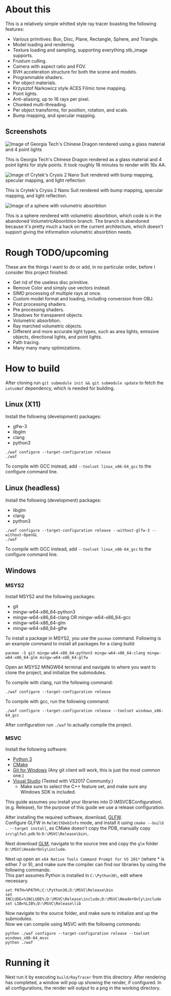 # About this

This is a relatively simple whitted style ray tracer boasting the following features:
* Various primitives: Box, Disc, Plane, Rectangle, Sphere, and Triangle.
* Model loading and rendering.
* Texture loading and sampling, supporting everything stb\_image supports.
* Frustum culling.
* Camera with aspect ratio and FOV.
* BVH acceleration structure for both the scene and models.
* Programmable shaders.
* Per object materials.
* Krzysztof Narkowicz style ACES Filmic tone mapping.
* Point lights.
* Anti-aliasing, up to 16 rays per pixel.
* Chunked multi-threading.
* Per object transforms, for position, rotation, and scale.
* Bump mapping, and specular mapping.

## Screenshots

![Image of Georgia Tech's Chinese Dragon rendered using a glass material and 4 point lights](Images/Rendered-2019-10-17-06-02-18.png)

This is Georgia Tech's Chinese Dragon rendered as a glass material and 4 point lights for style points. It took roughly 16 minutes to render with 16x AA.

![Image of Crytek's Crysis 2 Nano Suit rendered with bump mapping, specular mapping, and light reflection](Images/Rendered-2019-10-17-18-12-05.png)

This is Crytek's Crysis 2 Nano Suit rendered with bump mapping, specular mapping, and light reflection.

![Image of a sphere with volumetric absorbtion](Images/Rendered-2019-10-17-21-26-26.png)

This is a sphere rendered with volumetric absorbtion, which code is in the abandoned VolumetricAbsorbtion branch. The branch is abandoned because it's pretty much a hack on the current architecture, which doesn't support giving the information volumetric absorbtion needs.

# Rough TODO/upcoming

These are the things I want to do or add, in no particular order, before I consider this project finished:
* Get rid of the useless disc primitive.
* Remove Color and simply use vectors instead.
* SIMD processing of multiple rays at once.
* Custom model format and loading, including conversion from OBJ.
* Post processing shaders.
* Pre processing shaders.
* Shadows for transparent objects.
* Volumetric absorbtion.
* Ray marched volumetric objects.
* Different and more accurate light types, such as area lights, emissive objects, directional lights, and point lights.
* Path tracing.
* Many many many optimizations.

# How to build

After cloning run `git submodule init && git submodule update` to fetch the `LotusWaf` dependency, which is needed for building.

## Linux (X11)

Install the following (development) packages:
* glfw-3
* libglm
* clang
* python3

```
./waf configure --target-configuration release
./waf
```

To compile with GCC instead, add `--toolset linux_x86-64_gcc` to the configure command line.

## Linux (headless)

Install the following (development) packages:
* libglm
* clang
* python3

```
./waf configure --target-configuration release --without-glfw-3 --without-OpenGL
./waf
```

To compile with GCC instead, add `--toolset linux_x86-64_gcc` to the configure command line.

## Windows

### MSYS2

Install MSYS2 and the following packages:
* git
* mingw-w64-x86_64-python3
* mingw-w64-x86_64-clang OR mingw-w64-x86_64-gcc
* mingw-w64-x86_64-glm
* mingw-w64-x86_64-glfw

To install a package in MSYS2, you use the `pacman` command. Following is an example command to install all packages for a clang build:
```
pacman -S git mingw-w64-x86_64-python3 mingw-w64-x86_64-clang mingw-w64-x86_64-glm mingw-w64-x86_64-glfw
```

Open an MSYS2 MINGW64 terminal and navigate to where you want to clone the project, and initialize the submodules.

To compile with clang, run the following command:
```
./waf configure --target-configuration release
```

To compile with gcc, run the following command:
```
./waf configure --target-configuration release --toolset windows_x86-64_gcc
```

After configuration run `./waf` to actually compile the project.

### MSVC

Install the following software:
* [Python 3](https://www.python.org/downloads/windows/)
* [CMake](https://cmake.org/download/)
* [Git for Windows](https://git-scm.com/download/win) (Any git client will work, this is just the most common one.)
* [Visual Studio](https://visualstudio.microsoft.com/downloads/) (Tested with VS2017 Community.)
  * Make sure to select the C++ feature set, and make sure any Windows SDK is included.

This guide assumes you install your libraries into D:\MSVC\$Configuration\ (e.g. Release), for the purpose of this guide we use a release configuration.

After installing the required software, download, [GLFW](https://github.com/glfw/glfw/).  
Configure GLFW in `RelWithDebInfo` mode, and install it using `cmake --build . --target install`, as CMake doesn't copy the PDB, manually copy `src\glfw3.pdb` to `D:\MSVC\Release\bin\`.

Next download [GLM](https://github.com/g-truc/glm), navigate to the source tree and copy the `glm` folder `D:\MSVC\HeaderOnly\include`.

Next up open an `x64 Native Tools Command Prompt for VS 201*` (where * is either 7 or 9), and make sure the compiler can find our libraries by using the following commands:  
This part assumes Python is installed in `C:\Python36\`, edit where necessary.
```
set PATH=%PATH%;C:\Python36;D:\MSVC\Release\bin
set INCLUDE=%INCLUDE%;D:\MSVC\Release\include;D:\MSVC\HeaderOnly\include
set LIB=%LIB%;D:\MSVC\Release\lib
```

Now navigate to the source folder, and make sure to initialize and up the submodules.  
Now we can compile using MSVC with the following commands:
```
python ./waf configure --target-configuration release --toolset windows_x86-64_msvc
python ./waf
```

# Running it

Next run it by executing `build/RayTracer` from this directory.
After rendering has completed, a window will pop up showing the render, if configured.
In all configurations, the render will output to a png in the working directory.
